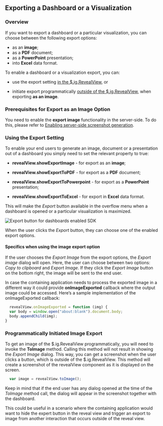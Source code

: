 ## Exporting a Dashboard or a Visualization

### Overview

If you want to export a dashboard or a particular visualization, you can choose between the following export options:

- as an **image**;
- as a **PDF** document;
- as a **PowerPoint** presentation;
- into **Excel** data format.  

To enable a dashboard or a visualization export, you can:

  - use the export setting [in the
    $.ig.RevealView](#enable-export-revealview), or

  - initiate export programmatically [outside of the
    $.ig.RevealView](#programmatically-initiated-export), when exporting **as an image**.

### Prerequisites for Export as an Image Option

You need to enable the **export image** functionality in the
server-side. To do this, please refer to [Enabling server-side screenshot generation](~/en/developer/setup-configuration/setup-configuration-web.html#server-side-image-export).

<a name='enable-export-revealview'></a>
### Using the Export Setting

To enable your end users to generate an image, document or a presentation out of a dashboard you simply need to set the relevant property to true:

- __revealView.showExportImage__ - for export as an **image**;

- __revealView.showExportToPDF__ - for export as a **PDF** document;

- __revealView.showExportToPowerpoint__ - for export as a **PowerPoint** presentation;

- __revealView.showExportToExcel__ - for export in **Excel** data format.

This will make the *Export* button available in the overflow menu when a dashboard is opened or a particular visualization is maximized.

![Export button for dashboards enabled
SDK](images/export-button-dashboard-SDK.png)

When the user clicks the *Export* button, they can choose one of the enabled export options.

#### Specifics when using the image export option

If the user chooses the _Export Image_ from the export options, the _Export image_ dialog will open. Here, the user can choose between two options: *Copy to clipboard* and *Export Image*. If they click the *Export Image* button on the bottom right, the image will be sent to the end user.

In case the containing application needs to process the exported image in a different way it could provide __onImageExported__ callback where the output image could be accessed.
Here’s a sample implementation of the onImageExported callback:

``` js
  revealView.onImageExported = function (img) {
  var body = window.open("about:blank").document.body;
  body.appendChild(img);
}
```

<a name='programmatically-initiated-export'></a>
### Programmatically Initiated Image Export

To get an image of the $.ig.RevealView programmatically, you will need to invoke the
__ToImage__ method. Calling this method will not result in showing the *Export
Image* dialog. This way, you can get a screenshot when the user clicks a button, which is outside of the $.ig.RevealView. This method will create a screenshot of the revealView component as it is displayed on the screen.

``` js
  var image = revealView.toImage();
```

Keep in mind that if the end user has any dialog opened at the time of the *ToImage* method call, the dialog will appear in the screenshot together with the dashboard.

This could be useful in a scenario where the containing application would want to hide the expert button in the reveal view and trigger an export to image from another interaction that occurs outside of the reveal view.

